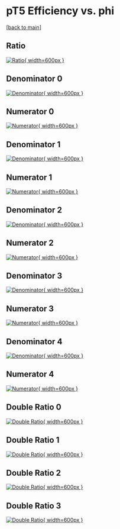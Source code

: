 # pT5 Efficiency vs. phi

[[back to main](./)]



## Ratio

[![Ratio](../mtv/var/pT5_loweta_11_-1_eff_phi.png){ width=600px }](../mtv/var/pT5_loweta_11_-1_eff_phi.pdf)

## Denominator 0

[![Denominator](../mtv/den/pT5_loweta_11_-1_eff_phi_den0.png){ width=600px }](../mtv/den/pT5_loweta_11_-1_eff_phi_den0.pdf)

## Numerator 0

[![Numerator](../mtv/num/pT5_loweta_11_-1_eff_phi_num0.png){ width=600px }](../mtv/num/pT5_loweta_11_-1_eff_phi_num0.pdf)

## Denominator 1

[![Denominator](../mtv/den/pT5_loweta_11_-1_eff_phi_den1.png){ width=600px }](../mtv/den/pT5_loweta_11_-1_eff_phi_den1.pdf)

## Numerator 1

[![Numerator](../mtv/num/pT5_loweta_11_-1_eff_phi_num1.png){ width=600px }](../mtv/num/pT5_loweta_11_-1_eff_phi_num1.pdf)

## Denominator 2

[![Denominator](../mtv/den/pT5_loweta_11_-1_eff_phi_den2.png){ width=600px }](../mtv/den/pT5_loweta_11_-1_eff_phi_den2.pdf)

## Numerator 2

[![Numerator](../mtv/num/pT5_loweta_11_-1_eff_phi_num2.png){ width=600px }](../mtv/num/pT5_loweta_11_-1_eff_phi_num2.pdf)

## Denominator 3

[![Denominator](../mtv/den/pT5_loweta_11_-1_eff_phi_den3.png){ width=600px }](../mtv/den/pT5_loweta_11_-1_eff_phi_den3.pdf)

## Numerator 3

[![Numerator](../mtv/num/pT5_loweta_11_-1_eff_phi_num3.png){ width=600px }](../mtv/num/pT5_loweta_11_-1_eff_phi_num3.pdf)

## Denominator 4

[![Denominator](../mtv/den/pT5_loweta_11_-1_eff_phi_den4.png){ width=600px }](../mtv/den/pT5_loweta_11_-1_eff_phi_den4.pdf)

## Numerator 4

[![Numerator](../mtv/num/pT5_loweta_11_-1_eff_phi_num4.png){ width=600px }](../mtv/num/pT5_loweta_11_-1_eff_phi_num4.pdf)

## Double Ratio 0

[![Double Ratio](../mtv/ratio/pT5_loweta_11_-1_eff_phi_ratio0.png){ width=600px }](../mtv/ratio/pT5_loweta_11_-1_eff_phi_ratio0.pdf)

## Double Ratio 1

[![Double Ratio](../mtv/ratio/pT5_loweta_11_-1_eff_phi_ratio1.png){ width=600px }](../mtv/ratio/pT5_loweta_11_-1_eff_phi_ratio1.pdf)

## Double Ratio 2

[![Double Ratio](../mtv/ratio/pT5_loweta_11_-1_eff_phi_ratio2.png){ width=600px }](../mtv/ratio/pT5_loweta_11_-1_eff_phi_ratio2.pdf)

## Double Ratio 3

[![Double Ratio](../mtv/ratio/pT5_loweta_11_-1_eff_phi_ratio3.png){ width=600px }](../mtv/ratio/pT5_loweta_11_-1_eff_phi_ratio3.pdf)

